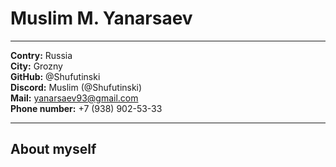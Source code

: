 Muslim M. Yanarsaev
============

---
__Contry:__ Russia\
__City:__ Grozny\
__GitHub:__ @Shufutinski\
__Discord:__ Muslim (@Shufutinski)\
__Mail:__ yanarsaev93@gmail.com\
__Phone number:__ +7 (938) 902-53-33

---

## About myself



